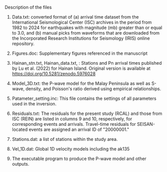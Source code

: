 Description of the files

1. Data.txt: converted format of (a) arrival time dataset from the International Seismological Center (ISC) archives in the period from 1982 to 2024 for earthquakes with magnitude (mb) greater than or equal to 3.0, and (b) manual picks from waveforms that are downloaded from the Incorporated Research Institutions for Seismology (IRIS) online repository.    

2. Figures.doc: Supplementary figures referenced in the manuscript

3. Hainan_stn.txt, Hainan_data.txt, : Stations and Pn arrival times published by Lu et al. (2022) for Hainan Island. Original version is available at https://doi.org/10.5281/zenodo.5976028

4. Model_3D.txt: the P-wave model for the Malay Peninsula as well as S-wave, density, and Poisson's ratio derived using empirical relationships. 

5. Patameter_setting.inc: This file contains the settings of all parameters used in the inversion.

6. Residuals.txt: The residuals for the present study (RCAL) and those from ISC (REIN) are listed in columns 9 and 10, respectively, for corresponding events and arrivals. Travel-time residuals for SEISAN-located events are assigned an arrival ID of "20000001."

7. Stations.dat: a list of stations within the study area.

8. Vel_1D.dat: Global 1D velocity models including the ak135

9. The executable program to produce the P-wave model and other outputs.
